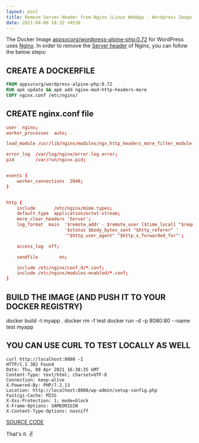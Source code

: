 ```yaml
---
layout: post
title: Remove Server Header from Nginx (Linux WebApp - Wordpress Image)
date: 2021-04-08 18:32 +0530
---
```


The Docker Image [appsvcorg/wordpress-alpine-php:0.72](https://hub.docker.com/r/appsvcorg/wordpress-alpine-php) for WordPress uses [Nginx](https://www.nginx.com/). In order to remove the [Server header](https://developer.mozilla.org/en-US/docs/Web/HTTP/Headers/Server) of Nginx, you can follow the below steps:

## CREATE A DOCKERFILE

```Dockerfile
FROM appsvcorg/wordpress-alpine-php:0.72
RUN apk update && apk add nginx-mod-http-headers-more
COPY nginx.conf /etc/nginx/
```

## CREATE nginx.conf file

```nginx.conf
user  nginx;
worker_processes  auto;

load_module /usr/lib/nginx/modules/ngx_http_headers_more_filter_module.so;

error_log  /var/log/nginx/error.log error;
pid        /var/run/nginx.pid;


events {
    worker_connections  2048;
}


http {
    include       /etc/nginx/mime.types;
    default_type  application/octet-stream;
    more_clear_headers 'Server';
    log_format  main  '$remote_addr - $remote_user [$time_local] "$request" '
                      '$status $body_bytes_sent "$http_referer" '
                      '"$http_user_agent" "$http_x_forwarded_for"';

    access_log  off;

    sendfile        on;

    include /etc/nginx/conf.d/*.conf;
    include /etc/nginx/modules-enabled/*.conf;
}
```

## BUILD THE IMAGE (AND PUSH IT TO YOUR DOCKER REGISTRY)

docker build -t myapp .
docker rm -f test
docker run -d -p 8080:80 --name test myapp

## YOU CAN USE CURL TO TEST LOCALLY AS WELL

```curl
curl http://localhost:8080 -I
HTTP/1.1 302 Found
Date: Thu, 08 Apr 2021 16:38:35 GMT
Content-Type: text/html; charset=UTF-8
Connection: keep-alive
X-Powered-By: PHP/7.2.13
Location: http://localhost:8080/wp-admin/setup-config.php
Fastcgi-Cache: MISS
X-Xss-Protection: 1; mode=block
X-Frame-Options: SAMEORIGIN
X-Content-Type-Options: nosniff
```

[SOURCE CODE](https://github.com/gkgaurav31/wordpress-alpine-php-0.72-test.git)

That's it. :v:
